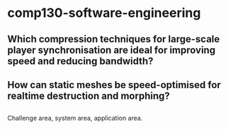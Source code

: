 # comp130-software-engineering

## Which compression techniques for large-scale player synchronisation are ideal for improving speed and reducing bandwidth?  
## How can static meshes be speed-optimised for realtime destruction and morphing?  
## 

Challenge area, system area, application area.
